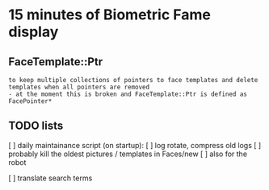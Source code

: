 # 15 minutes of Biometric Fame display

## FaceTemplate::Ptr
    to keep multiple collections of pointers to face templates and delete templates when all pointers are removed
    - at the moment this is broken and FaceTemplate::Ptr is defined as FacePointer*

## TODO lists

[ ] daily maintainance script (on startup):
    [ ] log rotate, compress old logs
    [ ] probably kill the oldest pictures / templates in Faces/new
    [ ] also for the robot

[ ] translate search terms



